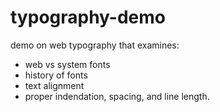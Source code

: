 # typography-demo

demo on web typography that examines:

- web vs system fonts
- history of fonts
- text alignment
- proper indendation, spacing, and line length.
